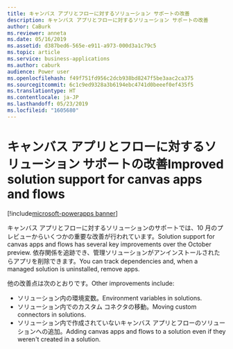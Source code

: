 ```yaml
---
title: キャンバス アプリとフローに対するソリューション サポートの改善
description: キャンバス アプリとフローに対するソリューション サポートの改善
author: CaBurk
ms.reviewer: anneta
ms.date: 05/16/2019
ms.assetid: d387bed6-565e-e911-a973-000d3a1c79c5
ms.topic: article
ms.service: business-applications
ms.author: caburk
audience: Power user
ms.openlocfilehash: f49f751fd956c2dcb938bd8247f5be3aac2ca375
ms.sourcegitcommit: 6c1c9ed9328a3b6194ebc4741d0beeef0ef435f5
ms.translationtype: HT
ms.contentlocale: ja-JP
ms.lasthandoff: 05/23/2019
ms.locfileid: "1605680"
---
```

# <a name="improved-solution-support-for-canvas-apps-and-flows"></a><span data-ttu-id="70469-103">キャンバス アプリとフローに対するソリューション サポートの改善</span><span class="sxs-lookup"><span data-stu-id="70469-103">Improved solution support for canvas apps and flows</span></span>

[!include[microsoft-powerapps banner](../includes/microsoft-powerapps.md)]

<span data-ttu-id="70469-104">キャンバス アプリとフローに対するソリューションのサポートでは、10 月のプレビューからいくつかの重要な改善が行われています。</span><span class="sxs-lookup"><span data-stu-id="70469-104">Solution support for canvas apps and flows has several key improvements over the October preview.</span></span> <span data-ttu-id="70469-105">依存関係を追跡でき、管理ソリューションがアンインストールされたらアプリを削除できます。</span><span class="sxs-lookup"><span data-stu-id="70469-105">You can track dependencies and, when a managed solution is uninstalled, remove apps.</span></span>

<span data-ttu-id="70469-106">他の改善点は次のとおりです。</span><span class="sxs-lookup"><span data-stu-id="70469-106">Other improvements include:</span></span>

- <span data-ttu-id="70469-107">ソリューション内の環境変数。</span><span class="sxs-lookup"><span data-stu-id="70469-107">Environment variables in solutions.</span></span>
- <span data-ttu-id="70469-108">ソリューション内でのカスタム コネクタの移動。</span><span class="sxs-lookup"><span data-stu-id="70469-108">Moving custom connectors in solutions.</span></span>
- <span data-ttu-id="70469-109">ソリューション内で作成されていないキャンバス アプリとフローのソリューションへの追加。</span><span class="sxs-lookup"><span data-stu-id="70469-109">Adding canvas apps and flows to a solution even if they weren't created in a solution.</span></span>
